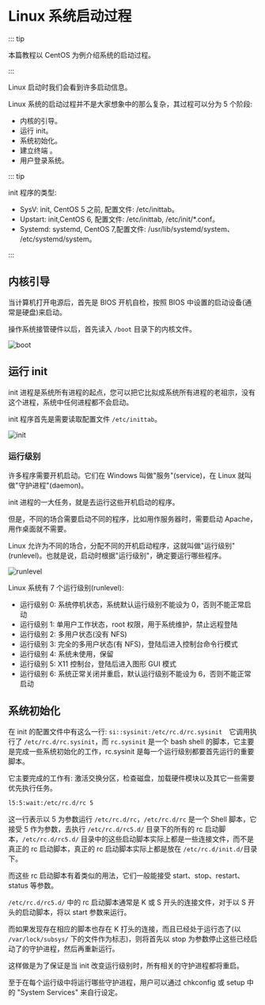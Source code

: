 # Linux 系统启动过程

::: tip

本篇教程以 CentOS 为例介绍系统的启动过程。

:::

Linux 启动时我们会看到许多启动信息。

Linux 系统的启动过程并不是大家想象中的那么复杂，其过程可以分为 5 个阶段:

- 内核的引导。
- 运行 init。
- 系统初始化。
- 建立终端 。
- 用户登录系统。

::: tip

init 程序的类型:

- SysV: init, CentOS 5 之前, 配置文件: /etc/inittab。
- Upstart: init,CentOS 6, 配置文件: /etc/inittab, /etc/init/\*.conf。
- Systemd: systemd, CentOS 7,配置文件: /usr/lib/systemd/system、 /etc/systemd/system。

:::

## 内核引导

当计算机打开电源后，首先是 BIOS 开机自检，按照 BIOS 中设置的启动设备(通常是硬盘)来启动。

操作系统接管硬件以后，首先读入 `/boot` 目录下的内核文件。

![boot](../assets/boot.png)

## 运行 init

init 进程是系统所有进程的起点，您可以把它比拟成系统所有进程的老祖宗，没有这个进程，系统中任何进程都不会启动。

init 程序首先是需要读取配置文件 `/etc/inittab`。

![init](../assets/init.png)

### 运行级别

许多程序需要开机启动。它们在 Windows 叫做"服务"(service)，在 Linux 就叫做"守护进程"(daemon)。

init 进程的一大任务，就是去运行这些开机启动的程序。

但是，不同的场合需要启动不同的程序，比如用作服务器时，需要启动 Apache，用作桌面就不需要。

Linux 允许为不同的场合，分配不同的开机启动程序，这就叫做"运行级别"(runlevel)。也就是说，启动时根据"运行级别"，确定要运行哪些程序。

![runlevel](../assets/runlevel.png)

Linux 系统有 7 个运行级别(runlevel):

- 运行级别 0: 系统停机状态，系统默认运行级别不能设为 0，否则不能正常启动
- 运行级别 1: 单用户工作状态，root 权限，用于系统维护，禁止远程登陆
- 运行级别 2: 多用户状态(没有 NFS)
- 运行级别 3: 完全的多用户状态(有 NFS)，登陆后进入控制台命令行模式
- 运行级别 4: 系统未使用，保留
- 运行级别 5: X11 控制台，登陆后进入图形 GUI 模式
- 运行级别 6: 系统正常关闭并重启，默认运行级别不能设为 6，否则不能正常启动

## 系统初始化

在 init 的配置文件中有这么一行: `si::sysinit:/etc/rc.d/rc.sysinit`　它调用执行了 `/etc/rc.d/rc.sysinit`，而 `rc.sysinit` 是一个 bash shell 的脚本，它主要是完成一些系统初始化的工作，rc.sysinit 是每一个运行级别都要首先运行的重要脚本。

它主要完成的工作有: 激活交换分区，检查磁盘，加载硬件模块以及其它一些需要优先执行任务。

```bash
l5:5:wait:/etc/rc.d/rc 5
```

这一行表示以 5 为参数运行 `/etc/rc.d/rc`，`/etc/rc.d/rc` 是一个 Shell 脚本，它接受 5 作为参数，去执行 `/etc/rc.d/rc5.d/` 目录下的所有的 rc 启动脚本，`/etc/rc.d/rc5.d/` 目录中的这些启动脚本实际上都是一些连接文件，而不是真正的 rc 启动脚本，真正的 rc 启动脚本实际上都是放在 `/etc/rc.d/init.d/`目录下。

而这些 rc 启动脚本有着类似的用法，它们一般能接受 start、stop、restart、status 等参数。

`/etc/rc.d/rc5.d/` 中的 rc 启动脚本通常是 K 或 S 开头的连接文件，对于以 S 开头的启动脚本，将以 start 参数来运行。

而如果发现存在相应的脚本也存在 K 打头的连接，而且已经处于运行态了(以 `/var/lock/subsys/` 下的文件作为标志)，则将首先以 stop 为参数停止这些已经启动了的守护进程，然后再重新运行。

这样做是为了保证是当 init 改变运行级别时，所有相关的守护进程都将重启。

至于在每个运行级中将运行哪些守护进程，用户可以通过 chkconfig 或 setup 中的 "System Services" 来自行设定。
